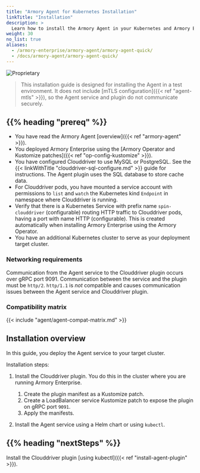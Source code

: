 ```yaml
---
title: "Armory Agent for Kubernetes Installation"
linkTitle: "Installation"
description: >
  Learn how to install the Armory Agent in your Kubernetes and Armory Enterprise environments.
weight: 30
no_list: true
aliases:
  - /armory-enterprise/armory-agent/armory-agent-quick/
  - /docs/armory-agent/armory-agent-quick/
---
```

![Proprietary](/images/proprietary.svg)

>This installation guide is designed for installing the Agent in a test environment. It does not include [mTLS configuration]({{< ref "agent-mtls" >}}), so the Agent service and plugin do not communicate securely.

## {{% heading "prereq" %}}

* You have read the Armory Agent [overview]({{< ref "armory-agent" >}}).
* You deployed Armory Enterprise using the [Armory Operator and Kustomize patches]({{< ref "op-config-kustomize" >}}).
* You have configured Clouddriver to use MySQL or PostgreSQL. See the {{< linkWithTitle "clouddriver-sql-configure.md" >}} guide for instructions. The Agent plugin uses the SQL database to store cache data.
* For Clouddriver pods, you have mounted a service account with permissions to `list` and `watch` the Kubernetes kind `Endpoint` in namespace where Clouddriver is running.
* Verify that there is a Kubernetes Service with prefix name `spin-clouddriver` (configurable) routing HTTP traffic to Clouddriver pods, having a port with name HTTP (configurable). This is created automatically when installing Armory Enterprise using the Armory Operator.
* You have an additional Kubernetes cluster to serve as your deployment target cluster.

### Networking requirements

Communication from the Agent service to the Clouddriver plugin occurs over gRPC port 9091. Communication between the service and the plugin must be `http/2`. `http/1.1` is *not* compatible and causes communication issues between the Agent service and Clouddriver plugin.  

### Compatibility matrix

{{< include "agent/agent-compat-matrix.md" >}}

## Installation overview

In this guide, you deploy the Agent service to your target cluster.

Installation steps:

1. Install the Clouddriver plugin. You do this in the cluster where you are running Armory Enterprise.

   1. Create the plugin manifest as a Kustomize patch.
   1. Create a LoadBalancer service Kustomize patch to expose the plugin on gRPC port `9091`.
   1. Apply the manifests.

1. Install the Agent service using a Helm chart or using `kubectl`.


## {{% heading "nextSteps" %}}

Install the Clouddriver plugin [using kubectl]({{< ref "install-agent-plugin" >}}).
</br>
</br>
